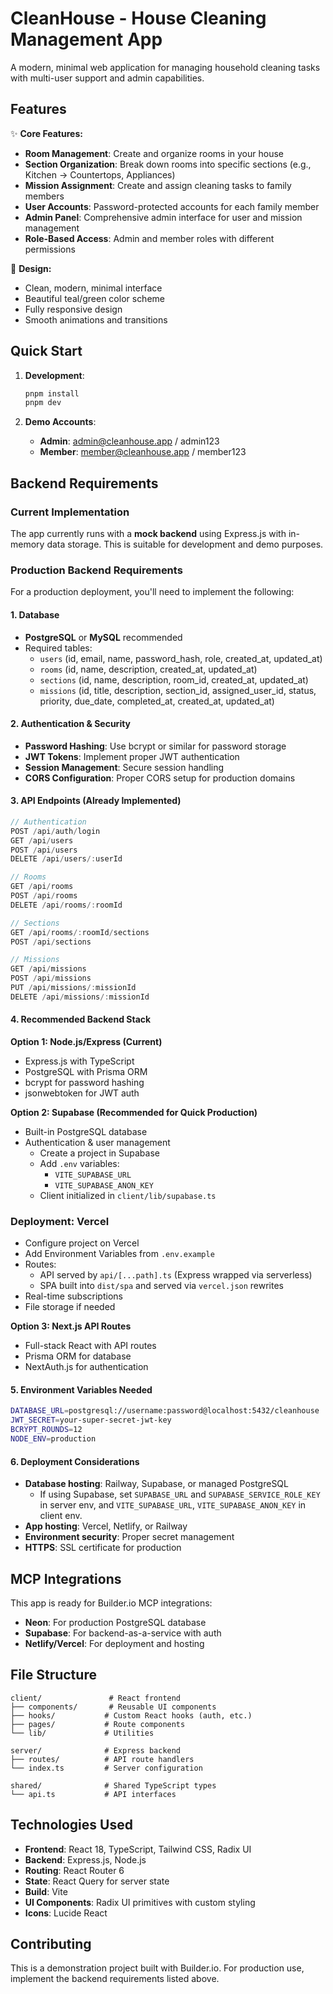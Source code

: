 # CleanHouse - House Cleaning Management App

A modern, minimal web application for managing household cleaning tasks with multi-user support and admin capabilities.

## Features

✨ **Core Features:**

- **Room Management**: Create and organize rooms in your house
- **Section Organization**: Break down rooms into specific sections (e.g., Kitchen → Countertops, Appliances)
- **Mission Assignment**: Create and assign cleaning tasks to family members
- **User Accounts**: Password-protected accounts for each family member
- **Admin Panel**: Comprehensive admin interface for user and mission management
- **Role-Based Access**: Admin and member roles with different permissions

🎨 **Design:**

- Clean, modern, minimal interface
- Beautiful teal/green color scheme
- Fully responsive design
- Smooth animations and transitions

## Quick Start

1. **Development**:

   ```bash
   pnpm install
   pnpm dev
   ```

2. **Demo Accounts**:
   - **Admin**: admin@cleanhouse.app / admin123
   - **Member**: member@cleanhouse.app / member123

## Backend Requirements

### Current Implementation

The app currently runs with a **mock backend** using Express.js with in-memory data storage. This is suitable for development and demo purposes.

### Production Backend Requirements

For a production deployment, you'll need to implement the following:

#### 1. Database

- **PostgreSQL** or **MySQL** recommended
- Required tables:
  - `users` (id, email, name, password_hash, role, created_at, updated_at)
  - `rooms` (id, name, description, created_at, updated_at)
  - `sections` (id, name, description, room_id, created_at, updated_at)
  - `missions` (id, title, description, section_id, assigned_user_id, status, priority, due_date, completed_at, created_at, updated_at)

#### 2. Authentication & Security

- **Password Hashing**: Use bcrypt or similar for password storage
- **JWT Tokens**: Implement proper JWT authentication
- **Session Management**: Secure session handling
- **CORS Configuration**: Proper CORS setup for production domains

#### 3. API Endpoints (Already Implemented)

```typescript
// Authentication
POST /api/auth/login
GET /api/users
POST /api/users
DELETE /api/users/:userId

// Rooms
GET /api/rooms
POST /api/rooms
DELETE /api/rooms/:roomId

// Sections
GET /api/rooms/:roomId/sections
POST /api/sections

// Missions
GET /api/missions
POST /api/missions
PUT /api/missions/:missionId
DELETE /api/missions/:missionId
```

#### 4. Recommended Backend Stack

**Option 1: Node.js/Express (Current)**

- Express.js with TypeScript
- PostgreSQL with Prisma ORM
- bcrypt for password hashing
- jsonwebtoken for JWT auth

**Option 2: Supabase (Recommended for Quick Production)**

- Built-in PostgreSQL database
- Authentication & user management
  - Create a project in Supabase
  - Add `.env` variables:
    - `VITE_SUPABASE_URL`
    - `VITE_SUPABASE_ANON_KEY`
  - Client initialized in `client/lib/supabase.ts`

### Deployment: Vercel

- Configure project on Vercel
- Add Environment Variables from `.env.example`
- Routes:
  - API served by `api/[...path].ts` (Express wrapped via serverless)
  - SPA built into `dist/spa` and served via `vercel.json` rewrites
- Real-time subscriptions
- File storage if needed

**Option 3: Next.js API Routes**

- Full-stack React with API routes
- Prisma ORM for database
- NextAuth.js for authentication

#### 5. Environment Variables Needed

```bash
DATABASE_URL=postgresql://username:password@localhost:5432/cleanhouse
JWT_SECRET=your-super-secret-jwt-key
BCRYPT_ROUNDS=12
NODE_ENV=production
```

#### 6. Deployment Considerations

- **Database hosting**: Railway, Supabase, or managed PostgreSQL
  - If using Supabase, set `SUPABASE_URL` and `SUPABASE_SERVICE_ROLE_KEY` in server env, and `VITE_SUPABASE_URL`, `VITE_SUPABASE_ANON_KEY` in client env.
- **App hosting**: Vercel, Netlify, or Railway
- **Environment security**: Proper secret management
- **HTTPS**: SSL certificate for production

## MCP Integrations

This app is ready for Builder.io MCP integrations:

- **Neon**: For production PostgreSQL database
- **Supabase**: For backend-as-a-service with auth
- **Netlify/Vercel**: For deployment and hosting

## File Structure

```
client/               # React frontend
├── components/       # Reusable UI components
├── hooks/           # Custom React hooks (auth, etc.)
├── pages/           # Route components
└── lib/             # Utilities

server/              # Express backend
├── routes/          # API route handlers
└── index.ts         # Server configuration

shared/              # Shared TypeScript types
└── api.ts           # API interfaces
```

## Technologies Used

- **Frontend**: React 18, TypeScript, Tailwind CSS, Radix UI
- **Backend**: Express.js, Node.js
- **Routing**: React Router 6
- **State**: React Query for server state
- **Build**: Vite
- **UI Components**: Radix UI primitives with custom styling
- **Icons**: Lucide React

## Contributing

This is a demonstration project built with Builder.io. For production use, implement the backend requirements listed above.
